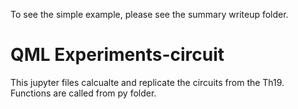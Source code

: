 To see the simple example, please see the summary writeup folder.


# QML Experiments-circuit

This jupyter files calcualte and replicate the circuits from the Th19. Functions are called from py folder.
